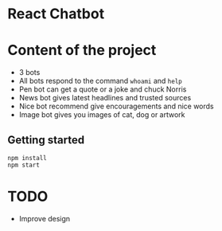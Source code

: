 # React Chatbot

# Content of the project
- 3 bots
- All bots respond to the command `whoami` and `help`
- Pen bot can get a quote or a joke and chuck Norris
- News bot gives latest headlines and trusted sources
- Nice bot recommend give encouragements and nice words
- Image bot gives you images of cat, dog or artwork

## Getting started

```
npm install
npm start
```

# TODO

- Improve design
